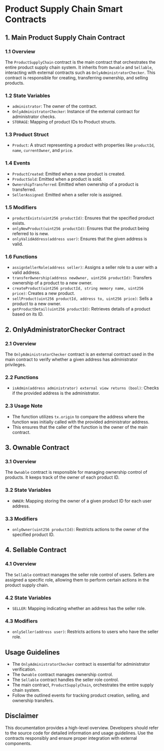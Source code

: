 # Product Supply Chain Smart Contracts

## 1. Main Product Supply Chain Contract

### 1.1 Overview

The `ProductSupplyChain` contract is the main contract that orchestrates the entire product supply chain system. It inherits from `Ownable` and `Sellable`, interacting with external contracts such as `OnlyAdministratorChecker`. This contract is responsible for creating, transferring ownership, and selling products.

### 1.2 State Variables

- `administrator`: The owner of the contract.
- `OnlyAdministratorChecker`: Instance of the external contract for administrator checks.
- `STORAGE`: Mapping of product IDs to Product structs.

### 1.3 Product Struct

- `Product`: A struct representing a product with properties like `productId`, `name`, `currentOwner`, and `price`.

### 1.4 Events

- `ProductCreated`: Emitted when a new product is created.
- `ProductSold`: Emitted when a product is sold.
- `OwnershipTransferred`: Emitted when ownership of a product is transferred.
- `SellerAssigned`: Emitted when a seller role is assigned.

### 1.5 Modifiers

- `productExists(uint256 productId)`: Ensures that the specified product exists.
- `onlyNewProduct(uint256 productId)`: Ensures that the product being referred to is new.
- `onlyValidAddress(address user)`: Ensures that the given address is valid.

### 1.6 Functions

- `assignSellerRole(address seller)`: Assigns a seller role to a user with a valid address.
- `transferOwnership(address newOwner, uint256 productId)`: Transfers ownership of a product to a new owner.
- `createProduct(uint256 productId, string memory name, uint256 price)`: Creates a new product.
- `sellProduct(uint256 productId, address to, uint256 price)`: Sells a product to a new owner.
- `getProductDetail(uint256 productId)`: Retrieves details of a product based on its ID.

## 2. OnlyAdministratorChecker Contract

### 2.1 Overview

The `OnlyAdministratorChecker` contract is an external contract used in the main contract to verify whether a given address has administrator privileges.

### 2.2 Functions

- `isAdmin(address administrator) external view returns (bool)`: Checks if the provided address is the administrator.

### 2.3 Usage Note

- The function utilizes `tx.origin` to compare the address where the function was initially called with the provided administrator address.
- This ensures that the caller of the function is the owner of the main contract.

## 3. Ownable Contract

### 3.1 Overview

The `Ownable` contract is responsible for managing ownership control of products. It keeps track of the owner of each product ID.

### 3.2 State Variables

- `OWNER`: Mapping storing the owner of a given product ID for each user address.

### 3.3 Modifiers

- `onlyOwner(uint256 productId)`: Restricts actions to the owner of the specified product ID.

## 4. Sellable Contract

### 4.1 Overview

The `Sellable` contract manages the seller role control of users. Sellers are assigned a specific role, allowing them to perform certain actions in the product supply chain.

### 4.2 State Variables

- `SELLER`: Mapping indicating whether an address has the seller role.

### 4.3 Modifiers

- `onlySeller(address user)`: Restricts actions to users who have the seller role.

## Usage Guidelines

- The `OnlyAdministratorChecker` contract is essential for administrator verification.
- The `Ownable` contract manages ownership control.
- The `Sellable` contract handles the seller role control.
- The main contract, `ProductSupplyChain`, orchestrates the entire supply chain system.
- Follow the outlined events for tracking product creation, selling, and ownership transfers.

## Disclaimer

This documentation provides a high-level overview. Developers should refer to the source code for detailed information and usage guidelines. Use the contracts responsibly and ensure proper integration with external components.